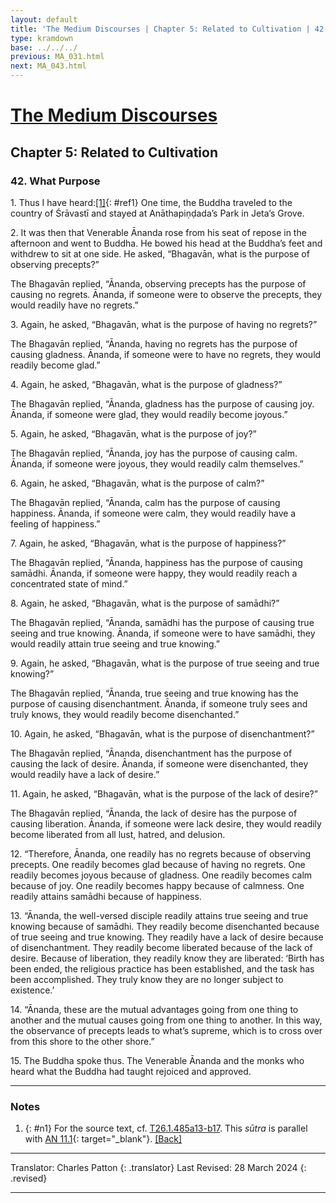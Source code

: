 ```yaml
---
layout: default
title: 'The Medium Discourses | Chapter 5: Related to Cultivation | 42. What Purpose'
type: kramdown
base: ../../../
previous: MA_031.html
next: MA_043.html
---
```


# [The Medium Discourses](index.html)
## Chapter 5: Related to Cultivation
### 42. What Purpose

1\. Thus I have heard:[\[1\]](#n1){: #ref1} One time, the Buddha traveled to the country of Śrāvastī and stayed at Anāthapiṇḍada’s Park in Jeta’s Grove.

2\. It was then that Venerable Ānanda rose from his seat of repose in the afternoon and went to Buddha. He bowed his head at the Buddha’s feet and withdrew to sit at one side. He asked, “Bhagavān, what is the purpose of observing precepts?”

The Bhagavān replied, “Ānanda, observing precepts has the purpose of causing no regrets. Ānanda, if someone were to observe the precepts, they would readily have no regrets.”

3\. Again, he asked, “Bhagavān, what is the purpose of having no regrets?”

The Bhagavān replied, “Ānanda, having no regrets has the purpose of causing gladness. Ānanda, if someone were to have no regrets, they would readily become glad.”

4\. Again, he asked, “Bhagavān, what is the purpose of gladness?”

The Bhagavān replied, “Ānanda, gladness has the purpose of causing joy. Ānanda, if someone were glad, they would readily become joyous.”

5\. Again, he asked, “Bhagavān, what is the purpose of joy?”

The Bhagavān replied, “Ānanda, joy has the purpose of causing calm. Ānanda, if someone were joyous, they would readily calm themselves.”

6\. Again, he asked, “Bhagavān, what is the purpose of calm?”

The Bhagavān replied, “Ānanda, calm has the purpose of causing happiness. Ānanda, if someone were calm, they would readily have a feeling of happiness.”

7\. Again, he asked, “Bhagavān, what is the purpose of happiness?”

The Bhagavān replied, “Ānanda, happiness has the purpose of causing samādhi. Ānanda, if someone were happy, they would readily reach a concentrated state of mind.”

8\. Again, he asked, “Bhagavān, what is the purpose of samādhi?”

The Bhagavān replied, “Ānanda, samādhi has the purpose of causing true seeing and true knowing. Ānanda, if someone were to have samādhi, they would readily attain true seeing and true knowing.”

9\. Again, he asked, “Bhagavān, what is the purpose of true seeing and true knowing?”

The Bhagavān replied, “Ānanda, true seeing and true knowing has the purpose of causing disenchantment. Ānanda, if someone truly sees and truly knows, they would readily become disenchanted.”

10\. Again, he asked, “Bhagavān, what is the purpose of disenchantment?”

The Bhagavān replied, “Ānanda, disenchantment has the purpose of causing the lack of desire. Ānanda, if someone were disenchanted, they would readily have a lack of desire.”

11\. Again, he asked, “Bhagavān, what is the purpose of the lack of desire?”

The Bhagavān replied, “Ānanda, the lack of desire has the purpose of causing liberation. Ānanda, if someone were lack desire, they would readily become liberated from all lust, hatred, and delusion.

12\. “Therefore, Ānanda, one readily has no regrets because of observing precepts. One readily becomes glad because of having no regrets. One readily becomes joyous because of gladness. One readily becomes calm because of joy. One readily becomes happy because of calmness. One readily attains samādhi because of happiness.

13\. “Ānanda, the well-versed disciple readily attains true seeing and true knowing because of samādhi. They readily become disenchanted because of true seeing and true knowing. They readily have a lack of desire because of disenchantment. They readily become liberated because of the lack of desire. Because of liberation, they readily know they are liberated: ‘Birth has been ended, the religious practice has been established, and the task has been accomplished. They truly know they are no longer subject to existence.’

14\. “Ānanda, these are the mutual advantages going from one thing to another and the mutual causes going from one thing to another. In this way, the observance of precepts leads to what’s supreme, which is to cross over from this shore to the other shore.”

15\. The Buddha spoke thus. The Venerable Ānanda and the monks who heard what the Buddha had taught rejoiced and approved.

---

### Notes

1. {: #n1} For the source text, cf. <a href="https://cbetaonline.dila.edu.tw/zh/T01n0026_p0485a13" target="_blank">T26.1.485a13-b17</a>. This <em>sūtra</em> is parallel with [AN 11.1](https://suttacentral.net/an11.1){: target="_blank"}. [\[Back\]](#ref1)

---

Translator: Charles Patton
{: .translator}
Last Revised: 28 March 2024
{: .revised}

---